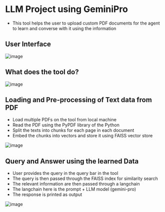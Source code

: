 # LLM Project using GeminiPro 

* This tool helps the user to upload custom PDF documents for the agent to learn and converse with it using the information

## User Interface

![image](https://github.com/Git-of-arnab/LLM-Projects/assets/138995898/185d8e06-7b89-4f83-ac12-fbfae195191d)

## What does the tool do?

![image](https://github.com/Git-of-arnab/LLM-Projects/assets/138995898/a1a517b2-6a9b-4f42-b12c-43870e6e4748)

## Loading and Pre-processing of Text data from PDF

* Load multiple PDFs on the tool from local machine
* Read the PDF using the PyPDF library of the Python
* Split the texts into chunks for each page in each document
* Embed the chunks into vectors and store it using FAISS vector store

![image](https://github.com/Git-of-arnab/LLM-Projects/assets/138995898/61bc9043-35d1-40e4-a77c-705699343d82)

## Query and Answer using the learned Data

* User provides the query in the query bar in the tool
* The query is then passed through the FAISS index for similarity search
* The relevant information are then passed through a langchain
* The langchain here is the prompt + LLM model (gemini-pro)
* The response is printed as output

![image](https://github.com/Git-of-arnab/LLM-Projects/assets/138995898/291d2428-3bbb-4364-a301-dce7a59f7cce)


